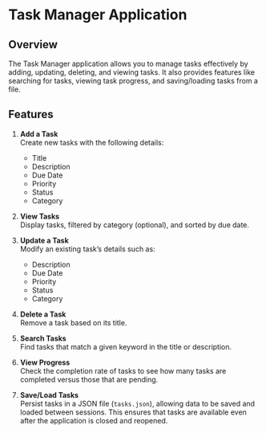 # Task Manager Application

## Overview
The Task Manager application allows you to manage tasks effectively by adding, updating, deleting, and viewing tasks. It also provides features like searching for tasks, viewing task progress, and saving/loading tasks from a file.

## Features

1. **Add a Task**  
   Create new tasks with the following details:
   - Title
   - Description
   - Due Date
   - Priority
   - Status
   - Category

2. **View Tasks**  
   Display tasks, filtered by category (optional), and sorted by due date.

3. **Update a Task**  
   Modify an existing task’s details such as:
   - Description
   - Due Date
   - Priority
   - Status
   - Category

4. **Delete a Task**  
   Remove a task based on its title.

5. **Search Tasks**  
   Find tasks that match a given keyword in the title or description.

6. **View Progress**  
   Check the completion rate of tasks to see how many tasks are completed versus those that are pending.

7. **Save/Load Tasks**  
   Persist tasks in a JSON file (`tasks.json`), allowing data to be saved and loaded between sessions. This ensures that tasks are available even after the application is closed and reopened.

